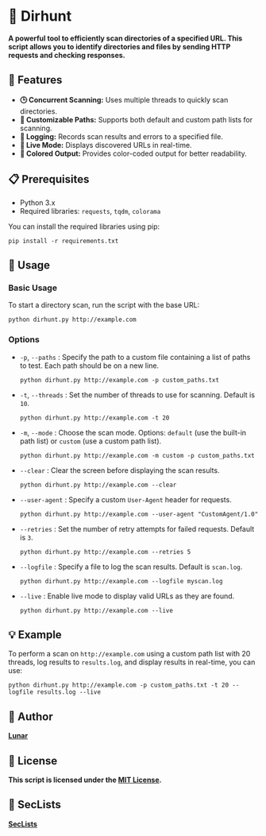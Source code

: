 # 📂 Dirhunt

**A powerful tool to efficiently scan directories of a specified URL. This script allows you to identify directories and files by sending HTTP requests and checking responses.**

## 🔧 Features

- **🕒 Concurrent Scanning:** Uses multiple threads to quickly scan directories.
- **🔄 Customizable Paths:** Supports both default and custom path lists for scanning.
- **📝 Logging:** Records scan results and errors to a specified file.
- **🔴 Live Mode:** Displays discovered URLs in real-time.
- **🎨 Colored Output:** Provides color-coded output for better readability.

## 📋 Prerequisites

- Python 3.x
- Required libraries: `requests`, `tqdm`, `colorama`

You can install the required libraries using pip:

`pip install -r requirements.txt`

## 🚀 Usage

### Basic Usage

To start a directory scan, run the script with the base URL:

`python dirhunt.py http://example.com`

### Options

- `-p`, `--paths` : Specify the path to a custom file containing a list of paths to test. Each path should be on a new line.

  `python dirhunt.py http://example.com -p custom_paths.txt`

- `-t`, `--threads` : Set the number of threads to use for scanning. Default is `10`.

  `python dirhunt.py http://example.com -t 20`

- `-m`, `--mode` : Choose the scan mode. Options: `default` (use the built-in path list) or `custom` (use a custom path list).

  `python dirhunt.py http://example.com -m custom -p custom_paths.txt`

- `--clear` : Clear the screen before displaying the scan results.

  `python dirhunt.py http://example.com --clear`

- `--user-agent` : Specify a custom `User-Agent` header for requests.

  `python dirhunt.py http://example.com --user-agent "CustomAgent/1.0"`

- `--retries` : Set the number of retry attempts for failed requests. Default is `3`.

  `python dirhunt.py http://example.com --retries 5`

- `--logfile` : Specify a file to log the scan results. Default is `scan.log`.

  `python dirhunt.py http://example.com --logfile myscan.log`

- `--live` : Enable live mode to display valid URLs as they are found.

  `python dirhunt.py http://example.com --live`

## 💡 Example

To perform a scan on `http://example.com` using a custom path list with 20 threads, log results to `results.log`, and display results in real-time, you can use:

`python dirhunt.py http://example.com -p custom_paths.txt -t 20 --logfile results.log --live`

## 👤 Author

**[Lunar](https://github.com/Luunarr/dirhunt)**

## 📜 License

**This script is licensed under the [MIT License](LICENSE).**

## 🎀 SecLists

**[SecLists](https://github.com/danielmiessler/SecLists)**
